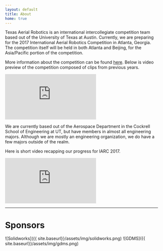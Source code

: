 ```yaml
---
layout: default
title: About
home: true
---
```



Texas Aerial Robotics is an international intercollegiate competition team based out of the University of Texas at Austin. Currently, we are preparing for the 2017 International Aerial Robotics Competition in Atlanta, Georgia. The competition itself will be held in both Atlanta and Beijing, for the Asia/Pacific portion of the competition.

More information about the competition can be found [here](http://www.aerialroboticscompetition.org/index.php). Below is video preview of the competition composed of clips from previous years.

<div class='embed-container'><iframe src='https://player.vimeo.com/video/103487384?title=0&byline=0&portrait=0' frameborder='0' webkitAllowFullScreen mozallowfullscreen allowFullScreen></iframe></div>

We are currently based out of the Aerospace Department in the Cockrell School of Engineering at UT, but have members in almost all engineering majors. Although we are mostly an engineering organization, we do have a few majors outside of the realm.

Here is short video recapping our progress for IARC 2017.

<div class='embed-container'><iframe src='https://www.youtube.com/embed/kKEPM2Dor_M?modestbranding=1&autohide=1&showinfo=0' frameborder='0' allowfullscreen></iframe></div>


<script src="{{site.baseurl}}/assets/js/three.min.js"></script>
<script src="{{site.baseurl}}/assets/js/Detector.js"></script>
<script src="{{site.baseurl}}/assets/js/stats.min.js"></script>

<script>
var container, stats;
var camera, scene, renderer;
var mouseX = 0, mouseY = 0;
var windowHalfX = 500 / 2;
var windowHalfY = 500 / 2;
init();
animate();
function init() {
	container = document.getElementById( 'model' );
	camera = new THREE.PerspectiveCamera( 20, 500 / 500, 1, 2000 );
	camera.position.z = 4;
	// scene
	scene = new THREE.Scene();
	var ambient = new THREE.AmbientLight( 0x444444 );
	scene.add( ambient );
	var directionalLight = new THREE.DirectionalLight( 0xf2f2f2 );
	directionalLight.position.set( 0, 0, 1 ).normalize();
	scene.add( directionalLight );
	// BEGIN Clara.io JSON loader code
	var objectLoader = new THREE.ObjectLoader();
	objectLoader.load("{{site.baseurl}}/assets/3dmodel.json", function ( obj ) {
	 	scene.add( obj );
	} );
	// END Clara.io JSON loader code
	renderer = new THREE.WebGLRenderer({ alpha: true });
	renderer.setPixelRatio( window.devicePixelRatio );
	renderer.setClearColor( 0x000000, 0 );
	renderer.setSize( 500, 500 );
	container.appendChild( renderer.domElement );
	document.addEventListener( 'mousemove', onDocumentMouseMove, false );
	//
	window.addEventListener( 'resize', onWindowResize, false );
}
function onWindowResize() {
	windowHalfX = 500 / 2;
	windowHalfY = 500 / 2;
	camera.aspect = 500 / 500;
	camera.updateProjectionMatrix();
	renderer.setSize( 500, 500 );
}
function onDocumentMouseMove( event ) {
	mouseX = ( event.clientX - windowHalfX ) / 2;
	mouseY = ( event.clientY - windowHalfY ) / 2;
}
//
function animate() {
	requestAnimationFrame( animate );
	render();
}
function render() {
	camera.position.x = 1 + -( mouseX - camera.position.y ) * .005;
	camera.position.y = 4 + -( mouseY - camera.position.y ) * .005;
	camera.lookAt( scene.position );
	renderer.render( scene, camera );
}
</script>
----

# Sponsors

![Solidworks]({{ site.baseurl}}/assets/img/solidworks.png)
![GDMS]({{ site.baseurl}}/assets/img/gdms.png)
